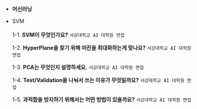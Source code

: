 - **머신러닝**<br>
- SVM <br><br>
  1-1. **SVM이 무엇인가요?** `서강대학교 AI 대학원 면접`<br>
  
  1-2. **HyperPlane을 찾기 위해 마진을 최대화하는게 맞나요?** `서강대학교 AI 대학원 면접` <br>

  1-3. **PCA는 무엇인지 설명하세요.**  `서강대학교 AI 대학원 면접` <br>
  
  1-4. **Test/Validation을 나눠서 쓰는 이유가 무엇일까요?**  `서강대학교 AI 대학원 면접` <br>
  
  1-5. **과적합을 방지하기 위해서는 어떤 방법이 있을까요?**  `서강대학교 AI 대학원 면접` <br>
